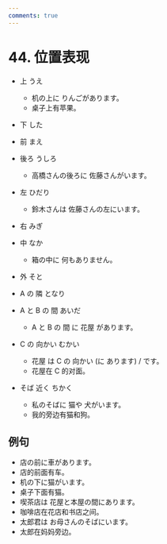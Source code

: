 ```yaml
---
comments: true
---
```


# 44. 位置表现

- 上 うえ
    - 机の上に りんごがあります。
    - 桌子上有苹果。
- 下 した
- 前 まえ
- 後ろ うしろ
    - 高橋さんの後ろに 佐藤さんがいます。
- 左 ひだり
    - 鈴木さんは 佐藤さんの左にいます。
- 右 みぎ

- 中 なか
    - 箱の中に 何もありません。
- 外 そと
- A の 隣 となり
- A と B の 間 あいだ
    - A と B の 間 に 花屋 があります。
- C の 向かい むかい
    - 花屋 は C の 向かい (に あります) / です。
    - 花屋在 C 的对面。
- そば 近く ちかく
    - 私のそばに 猫や 犬がいます。
    - 我的旁边有猫和狗。

## 例句

- 店の前に車があります。
- 店的前面有车。
- 机の下に猫がいます。
- 桌子下面有猫。
- 喫茶店は 花屋と本屋の間にあります。
- 咖啡店在花店和书店之间。
- 太郎君は お母さんのそばにいます。
- 太郎在妈妈旁边。
